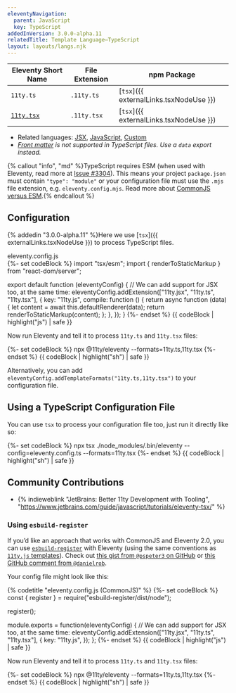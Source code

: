 ```yaml
---
eleventyNavigation:
  parent: JavaScript
  key: TypeScript
addedInVersion: 3.0.0-alpha.11
relatedTitle: Template Language—TypeScript
layout: layouts/langs.njk
---
```


<!-- {% tableofcontents "open" %} -->

| Eleventy Short Name                       | File Extension | npm Package                       |
| ----------------------------------------- | -------------- | --------------------------------- |
| `11ty.ts`                                 | `.11ty.ts`     | [`tsx`]({{ externalLinks.tsxNodeUse }})  |
| [`11ty.tsx`](/docs/languages/typescript/) | `.11ty.tsx`    | [`tsx`]({{ externalLinks.tsxNodeUse }})  |

* Related languages: [JSX](/docs/languages/jsx/), [JavaScript](/docs/languages/javascript/), [Custom](/docs/languages/custom/)
* _[Front matter](/docs/data-frontmatter/) is not supported in TypeScript files. Use a `data` export instead._

{% callout "info", "md" %}TypeScript requires ESM (when used with Eleventy, read more at [Issue #3304](https://github.com/11ty/eleventy/issues/3304)). This means your project `package.json` must contain `"type": "module"` or your configuration file must use the `.mjs` file extension, e.g. `eleventy.config.mjs`. Read more about [CommonJS versus ESM](../cjs-esm.md).{% endcallout %}

## Configuration

{% addedin "3.0.0-alpha.11" %}Here we use [`tsx`]({{ externalLinks.tsxNodeUse }}) to process TypeScript files.

<div class="codetitle">eleventy.config.js</div>
{%- set codeBlock %}
import "tsx/esm";
import { renderToStaticMarkup } from "react-dom/server";

export default function (eleventyConfig) {
	// We can add support for JSX too, at the same time:
	eleventyConfig.addExtension(["11ty.jsx", "11ty.ts", "11ty.tsx"], {
		key: "11ty.js",
		compile: function () {
			return async function (data) {
				let content = await this.defaultRenderer(data);
				return renderToStaticMarkup(content);
			};
		},
	});
}
{%- endset %}
{{ codeBlock | highlight("js") | safe }}

Now run Eleventy and tell it to process `11ty.ts` and `11ty.tsx` files:

{%- set codeBlock %}
npx @11ty/eleventy --formats=11ty.ts,11ty.tsx
{%- endset %}
{{ codeBlock | highlight("sh") | safe }}

Alternatively, you can add `eleventyConfig.addTemplateFormats("11ty.ts,11ty.tsx")` to your configuration file.

## Using a TypeScript Configuration File

You can use `tsx` to process your configuration file too, just run it directly like so:

{%- set codeBlock %}
npx tsx ./node_modules/.bin/eleventy --config=eleventy.config.ts --formats=11ty.tsx
{%- endset %}
{{ codeBlock | highlight("sh") | safe }}

## Community Contributions <span id="alternative-approaches"></span>

* {% indieweblink "JetBrains: Better 11ty Development with Tooling", "https://www.jetbrains.com/guide/javascript/tutorials/eleventy-tsx/" %}

### Using `esbuild-register`

If you’d like an approach that works with CommonJS and Eleventy 2.0, you can use [`esbuild-register`](https://github.com/egoist/esbuild-register) with Eleventy (using the same conventions as [`11ty.js` templates](/docs/languages/javascript/)). Check out [this gist from `@pspeter3` on GitHub](https://gist.github.com/zachleat/b274ee939759b032bc320be1a03704a2) or [this GitHub comment from `@danielrob`](https://github.com/11ty/eleventy/issues/577#issuecomment-1464868585).

Your config file might look like this:

{% codetitle "eleventy.config.js (CommonJS)" %}
{%- set codeBlock %}
const { register } = require("esbuild-register/dist/node");

register();

module.exports = function(eleventyConfig) {
	// We can add support for JSX too, at the same time:
	eleventyConfig.addExtension(["11ty.jsx", "11ty.ts", "11ty.tsx"], {
		key: "11ty.js",
	});
};
{%- endset %}
{{ codeBlock | highlight("js") | safe }}

Now run Eleventy and tell it to process `11ty.ts` and `11ty.tsx` files:

{%- set codeBlock %}
npx @11ty/eleventy --formats=11ty.ts,11ty.tsx
{%- endset %}
{{ codeBlock | highlight("sh") | safe }}
